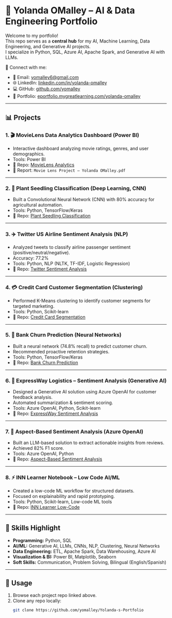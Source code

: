 # 🌟 Yolanda OMalley – AI & Data Engineering Portfolio

Welcome to my portfolio!  
This repo serves as a **central hub** for my AI, Machine Learning, Data Engineering, and Generative AI projects.  
I specialize in Python, SQL, Azure AI, Apache Spark, and Generative AI with LLMs.  

🔗 Connect with me:  
- 📧 Email: yomalley6@gmail.com  
- 🌐 LinkedIn: [linkedin.com/in/yolanda-omalley](https://www.linkedin.com/in/yolanda-omalley)  
- 💻 GitHub: [github.com/yomalley](https://github.com/yomalley)  
- 📂 Portfolio: [eportfolio.mygreatlearning.com/yolanda-omalley](https://eportfolio.mygreatlearning.com/yolanda-omalley)  

---

## 📊 Projects

### 1. 🎬 MovieLens Data Analytics Dashboard (Power BI)
- Interactive dashboard analyzing movie ratings, genres, and user demographics.  
- Tools: Power BI  
- 📂 Repo: [MovieLens Analytics](https://github.com/yomalley/movie-lens-analytics)  
- 📄 Report: `Movie Lens Project – Yolanda OMalley.pdf`  

---

### 2. 🌱 Plant Seedling Classification (Deep Learning, CNN)
- Built a Convolutional Neural Network (CNN) with 80% accuracy for agricultural automation.  
- Tools: Python, TensorFlow/Keras  
- 📂 Repo: [Plant Seedling Classification](https://github.com/yomalley/plant-seedling-classification)  

---

### 3. ✈️ Twitter US Airline Sentiment Analysis (NLP)
- Analyzed tweets to classify airline passenger sentiment (positive/neutral/negative).  
- Accuracy: 77.2%  
- Tools: Python, NLP (NLTK, TF-IDF, Logistic Regression)  
- 📂 Repo: [Twitter Sentiment Analysis](https://github.com/yomalley/twitter-airline-sentiment)  

---

### 4. 💳 Credit Card Customer Segmentation (Clustering)
- Performed K-Means clustering to identify customer segments for targeted marketing.  
- Tools: Python, Scikit-learn  
- 📂 Repo: [Credit Card Segmentation](https://github.com/yomalley/creditcard-customer-segmentation)  

---

### 5. 🏦 Bank Churn Prediction (Neural Networks)
- Built a neural network (74.8% recall) to predict customer churn.  
- Recommended proactive retention strategies.  
- Tools: Python, TensorFlow/Keras  
- 📂 Repo: [Bank Churn Prediction](https://github.com/yomalley/bank-churn-prediction)  

---

### 6. 🤖 ExpressWay Logistics – Sentiment Analysis (Generative AI)
- Designed a Generative AI solution using Azure OpenAI for customer feedback analysis.  
- Automated summarization & sentiment scoring.  
- Tools: Azure OpenAI, Python, Scikit-learn  
- 📂 Repo: [ExpressWay Sentiment Analysis](https://github.com/yomalley/expressway-logistics-sentiment-analysis)  

---

### 7. 🔎 Aspect-Based Sentiment Analysis (Azure OpenAI)
- Built an LLM-based solution to extract actionable insights from reviews.  
- Achieved 82% F1 score.  
- Tools: Azure OpenAI, Python  
- 📂 Repo: [Aspect-Based Sentiment Analysis](https://github.com/yomalley/aspect-based-sentiment)  

---

### 8. ⚡ INN Learner Notebook – Low Code AI/ML
- Created a low-code ML workflow for structured datasets.  
- Focused on explainability and rapid prototyping.  
- Tools: Python, Scikit-learn, Low-code ML tools  
- 📂 Repo: [INN Learner Low-Code](https://github.com/yomalley/inn-learner-lowcode)  

---

## 🚀 Skills Highlight
- **Programming:** Python, SQL  
- **AI/ML:** Generative AI, LLMs, CNNs, NLP, Clustering, Neural Networks  
- **Data Engineering:** ETL, Apache Spark, Data Warehousing, Azure AI  
- **Visualization & BI:** Power BI, Matplotlib, Seaborn  
- **Soft Skills:** Communication, Problem Solving, Bilingual (English/Spanish)  

---

## 📌 Usage
1. Browse each project repo linked above.  
2. Clone any repo locally:  
   ```bash
   git clone https://github.com/yomalley/Yolanda-s-Portfolio

